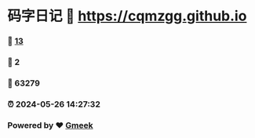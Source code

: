 # 码字日记 :link: https://cqmzgg.github.io 
### :page_facing_up: [13](https://cqmzgg.github.io/tag.html) 
### :speech_balloon: 2 
### :hibiscus: 63279 
### :alarm_clock: 2024-05-26 14:27:32 
### Powered by :heart: [Gmeek](https://github.com/Meekdai/Gmeek)
